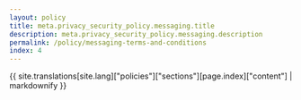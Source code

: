 ```yaml
---
layout: policy
title: meta.privacy_security_policy.messaging.title
description: meta.privacy_security_policy.messaging.description
permalink: /policy/messaging-terms-and-conditions
index: 4
---
```

{{ site.translations[site.lang]["policies"]["sections"][page.index]["content"] | markdownify }}
